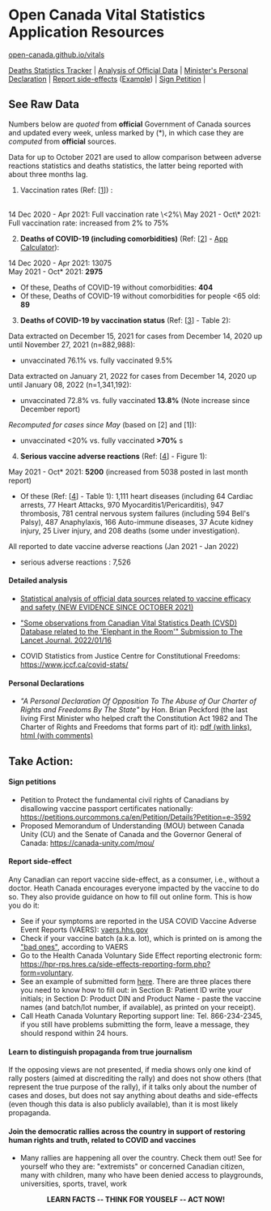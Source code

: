 Open Canada Vital Statistics Application Resources
==================================================

[open-canada.github.io/vitals](https://open-canada.github.io/vitals/)

[Deaths Statistics Tracker](https://open-canada.github.io/Apps/vitals) \| [Analysis of
Official Data](analysis) \| [Minister's Personal
Declaration](https://open-canada.github.io/vitals/brian-peckford-declaration.pdf) \|
[Report
side-effects](https://hpr-rps.hres.ca/side-effects-reporting-form.php?form=voluntary)
([Example](https://open-canada.github.io/vitals/SideEffectReporting-example-1.pdf)) \|
[Sign Petition](https://petitions.ourcommons.ca/en/Petition/Details?Petition=e-3592) \|

See Raw Data
------------

Numbers below are *quoted* from **official** Government of Canada sources
and updated every week, unless marked by (\*), in which case they are *computed* from
**official** sources.

Data for up to October 2021 are used to allow comparison between adverse reactions
statistics and deaths statistics, the latter being reported with about three months lag.
<!-- which are available up to October only. -->


1.  Vaccination rates (Ref:
    [[1](https://health-infobase.canada.ca/covid-19/vaccination-coverage/)]) :
<br>
14 Dec 2020 - Apr 2021: Full vaccination rate \<2%\
May 2021 - Oct\* 2021: Full vaccination rate: increased from 2% to 75%

2.  **Deaths of COVID-19 (including comorbidities)** (Ref:
    [[2](https://www150.statcan.gc.ca/t1/tbl1/en/tv.action?pid=1310081001)] - [App
    Calculator](https://o-canada.shinyapps.io/vitals/#section-statistics)):

14 Dec 2020 - Apr 2021: 13075\
May 2021 - Oct\* 2021: **2975** 

- Of these, Deaths of COVID-19 without comorbidities:
**404** 
- Of these, Deaths of COVID-19 without comorbidities for people \<65 old: **89**

3.  **Deaths of COVID-19 by vaccination status** (Ref:
    [[3](https://health-infobase.canada.ca/covid-19/epidemiological-summary-covid-19-cases.html#a9)] -
    Table 2):

Data extracted on December 15, 2021 for cases from December 14, 2020 up until November
27, 2021 (n=882,988):

-   unvaccinated 76.1% vs. fully vaccinated 9.5%

Data extracted on January 21, 2022 for cases from December 14, 2020 up until January 08,
2022 (n=1,341,192):

-   unvaccinated 72.8% vs. fully vaccinated **13.8%** (Note increase since December
    report)

*Recomputed for cases since May* (based on [2] and [1]):

-   unvaccinated \<20% vs. fully vaccinated **\>70%** s

4.  **Serious vaccine adverse reactions** (Ref:
    [[4](https://health-infobase.canada.ca/covid-19/vaccine-safety/)] - Figure 1):

May 2021 - Oct\* 2021: **5200** (increased from 5038 posted in last month report)

-   Of these (Ref: [[4](https://health-infobase.canada.ca/covid-19/vaccine-safety/)] -
    Table 1): 1,111 heart diseases (including 64 Cardiac arrests, 77 Heart Attacks, 970
    Myocarditis1/Pericarditis), 947 thrombosis, 781 central nervous system failures
    (including 594 Bell's Palsy), 487 Anaphylaxis, 166 Auto-immune diseases, 37 Acute
    kidney injury, 25 Liver injury, and 208 deaths (some under investigation).

All reported to date vaccine adverse reactions (Jan 2021 - Jan 2022) 

- serious adverse reactions : 7,526 


<!-- 
5.  COVID-19 vaccine recalls to date [5](https://recalls-rappels.canada.ca):
-   Reported 8 months since the start of vaccination (severe heath damage done prior to the )
-->


#### Detailed analysis

-   [Statistical analysis of official data sources related to vaccine efficacy and
    safety (NEW EVIDENCE SINCE OCTOBER
    2021)](https://open-canada.github.io/vitals/analysis)

-   ["Some observations from Canadian Vital Statistics Death (CVSD) Database related to
    the 'Elephant in the Room'" Submission to The Lancet Journal.
    2022/01/16](https://open-canada.github.io/vitals/comment.pdf)

-   COVID Statistics from Justice Centre for Constitutional Freedoms:
    <https://www.jccf.ca/covid-stats/>
    <!-- ([Up to December 29, 2021 at National Level](https://www.jccf.ca/wp-content/uploads/2022/01/Covid-Statistics-canada-dec-29-2021.png)) -->

#### Personal Declarations

-   *"A Personal Declaration Of Opposition To The Abuse of Our Charter of Rights and
    Freedoms By The State"* by Hon. Brian Peckford (the last living First Minister who
    helped craft the Constitution Act 1982 and The Charter of Rights and Freedoms that
    forms part of it): [pdf (with
    links)](https://open-canada.github.io/vitals/brian-peckford-declaration.pdf), [html
    (with
    comments)](https://peckford42.wordpress.com/2022/01/02/a-personal-declaration-of-opposition-to-the-abuse-of-our-charter-of-rights-and-freedoms-by-the-state/)

Take Action:
------------

#### Sign petitions

-   Petition to Protect the fundamental civil rights of Canadians by disallowing vaccine
    passport certificates nationally:
    <https://petitions.ourcommons.ca/en/Petition/Details?Petition=e-3592>
-   Proposed Memorandum of Understanding (MOU) between Canada Unity (CU) and the Senate
    of Canada and the Governor General of Canada: <https://canada-unity.com/mou/>

#### Report side-effect

<!-- , which is a bit tricky, if you don't know what to write in some manadary form fields.  But when you know, it takes 10 mins to do it. -->

Any Canadian can report vaccine side-effect, as a consumer, i.e., without a doctor.
Heath Canada encourages everyone impacted by the vaccine to do so. They also provide
guidance on how to fill out online form. This is how you do it:

-   See if your symptoms are reported in the USA COVID Vaccine Adverse Event Reports
    (VAERS): [vaers.hhs.gov](https://openvaers.com)
-   Check if your vaccine batch (a.k.a. lot), which is printed on is among the ["bad ones"](https://www.howbad.info), according to VAERS 
-   Go to the Health Canada Voluntary Side Effect reporting electronic form:
    <https://hpr-rps.hres.ca/side-effects-reporting-form.php?form=voluntary>.
-   See an example of submitted form
    [here](https://open-canada.github.io/vitals/SideEffectReporting-example-1.pdf).
    There are three places there you need to know how to fill out: in Section B: Patient
    ID write your initials; in Section D: Product DIN and Product Name - paste the
    vaccine names (and batch/lot number, if available), as printed on your receipt).
-   Call Heath Canada Voluntary Reporting support line: Tel. 866-234-2345, if you still
    have problems submitting the form, leave a message, they should respond within 24
    hours.

#### Learn to distinguish propaganda from true journalism

If the opposing views are not presented, if media shows only one kind of rally posters
(aimed at discrediting the rally) and does not show others (that represent the true
purpose of the rally), if it talks only about the number of cases and doses, but does
not say anything about deaths and side-effects (even though this data is also publicly
available), than it is most likely propaganda.

#### Join the democratic rallies across the country in support of restoring human rights and truth, related to COVID and vaccines

- Many rallies are happening all over the country. Check them out! 
See for yourself who they are: "extremists" or concerned Canadian citizen, many with children, many who have been denied access to playgrounds, universities, sports, travel, work

    
    <!-- Join them - to experience yourself "The Wind of Change". -->

<center>

**LEARN FACTS -- THINK FOR YOUSELF -- ACT NOW!**

</center>

